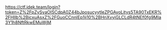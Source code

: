 https://ctf.idek.team/login?token=Z%2FpZySyaOISCdpA0Z44bJposucyytleZPGAyoLitys5TA90TxEKR%2FHIlb%2BicxuAsxZ%2FGuoCCnnlEp1ij10%2BHnXvyjGLCLdR4tNEf0fg9MIa3Y1h8NftRkwEMuWjM
